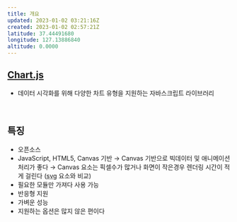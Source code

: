 ```yaml
---
title: 개요
updated: 2023-01-02 03:21:16Z
created: 2023-01-02 02:57:21Z
latitude: 37.44491680
longitude: 127.13886840
altitude: 0.0000
---
```


## [Chart.js](https://www.chartjs.org/)
- 데이터 시각화를 위해 다양한 차트 유형을 지원하는 자바스크립트 라이브러리
<br>

## 특징
- 오픈소스
- JavaScript, HTML5, Canvas 기반
  → Canvas 기반으로 빅데이터 및 애니메이션 처리가 좋다
  → Canvas 요소는 픽셀수가 많거나 화면이 작은경우 렌더링 시간이 적게 걸린다 (<abbr title="Scalable Vector Graphics">svg</abbr> 요소와 비교)
- 필요한 모듈만 가져다 사용 가능
- 반응형 지원
- 가벼운 성능
- 지원하는 옵션은 많지 않은 편이다